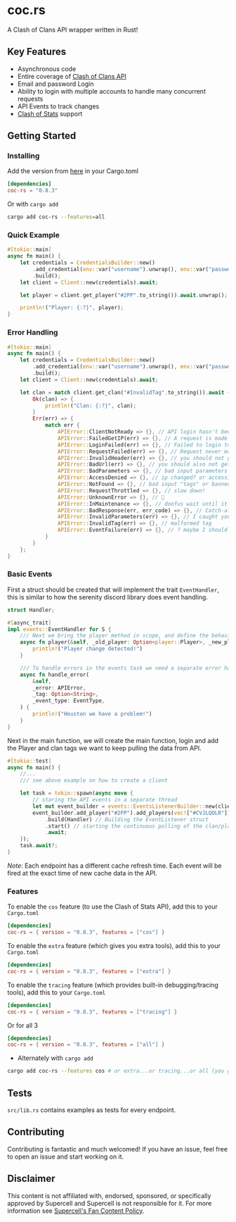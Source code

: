# coc.rs

A Clash of Clans API wrapper written in Rust!

## Key Features

- Asynchronous code
- Entire coverage of [Clash of Clans API](https://developer.clashofclans.com)
- Email and password Login
- Ability to login with multiple accounts to handle many concurrent requests
- API Events to track changes
- [Clash of Stats](https://www.clashofstats.com/) support

## Getting Started

### Installing

Add the version from [here](https://crates.io/crates/coc-rs) in your Cargo.toml

```toml
[dependencies]
coc-rs = "0.8.3"
```

Or with `cargo add`

```sh
cargo add coc-rs --features=all
```

### Quick Example

```rust
#[tokio::main]
async fn main() {
    let credentials = CredentialsBuilder::new()
        .add_credential(env::var("username").unwrap(), env::var("password").unwrap())
        .build();
    let client = Client::new(credentials).await;

    let player = client.get_player("#2PP".to_string()).await.unwrap();

    println!("Player: {:?}", player);
}
```

### Error Handling

```rust
#[tokio::main]
async fn main() {
    let credentials = CredentialsBuilder::new()
        .add_credential(env::var("username").unwrap(), env::var("password").unwrap())
        .build();
    let client = Client::new(credentials).await;

    let clan = match client.get_clan("#InvalidTag".to_string()).await {
        Ok(clan) => {
            println!("Clan: {:?}", clan);
        }
        Err(err) => {
            match err {
                APIError::ClientNotReady => {}, // API login hasn't been initialized yet, try not to request with milliseconds of initializing a client
                APIError::FailedGetIP(err) => {}, // A request is made to api.ipify.org to set your IP dynamically when making keys, ensure this url isn't blocked
                APIError::LoginFailed(err) => {}, // Failed to login to a Clash of Stats account
                APIError::RequestFailed(err) => {}, // Request never made it to the API
                APIError::InvalidHeader(err) => {}, // you should not get this
                APIError::BadUrl(err) => {}, // you should also not get this
                APIError::BadParameters => {}, // bad input parameters for endpoints that have this
                APIError::AccessDenied => {}, // ip changed? or accessing something you shouldn't...
                APIError::NotFound => {}, // bad input "tags" or banned players result in this
                APIError::RequestThrottled => {}, // slow down!
                APIError::UnknownError => {}, // 🤨
                APIError::InMaintenance => {}, // doofus wait until it's over!
                APIError::BadResponse(err, err_code) => {}, // Catch-all error for those that don't fall in any of the above
                APIError::InvalidParameters(err) => {}, // I caught your parameter mistake, not the API!
                APIError::InvalidTag(err) => {}, // malformed tag
                APIError::EventFailure(err) => {}, // ? maybe I should remove this..
            }
        }
    };
}
```

### Basic Events

First a struct should be created that will implement the trait `EventHandler`,
this is similar to how the serenity discord library does event handling.

```rust
struct Handler;

#[async_trait]
impl events::EventHandler for S {
    /// Next we bring the player method in scope, and define the behaviour
    async fn player(&self, _old_player: Option<player::Player>, _new_player: player::Player) {
        println!("Player change detected!")
    }

    /// To handle errors in the events task we need a separate error handler
    async fn handle_error(
        &self,
        _error: APIError,
        _tag: Option<String>,
        _event_type: EventType,
    ) {
        println!("Houston we have a problem!")
    }
}
```

Next in the main function, we will create the main function,
login and add the Player and clan tags we want to keep pulling the data from API.

```rust
#[tokio::test]
async fn main() {
    //...
    /// see above example on how to create a client

    let task = tokio::spawn(async move {
        // staring the API events in a separate thread
        let mut event_builder = events::EventsListenerBuilder::new(client);
        event_builder.add_player("#2PP").add_players(vec!["#CVJLQOLR"])
            .build(Handler) // Building the EventListener struct
            .start() // starting the continuous polling of the clan/player/war endpoints
            .await;
    });
    task.await?;
}
```

_Note_: Each endpoint has a different cache refresh time.
Each event will be fired at the exact time of new cache data in the API.

### Features

To enable the `cos` feature (to use the Clash of Stats API), add this to your `Cargo.toml`

```toml
[dependencies]
coc-rs = { version = "0.8.3", features = ["cos"] }
```

To enable the `extra` feature (which gives you extra tools), add this to your `Cargo.toml`

```toml
[dependencies]
coc-rs = { version = "0.8.3", features = ["extra"] }
```

To enable the `tracing` feature (which provides built-in debugging/tracing tools),
add this to your `Cargo.toml`

```toml
[dependencies]
coc-rs = { version = "0.8.3", features = ["tracing"] }
```

Or for all 3

```toml
[dependencies]
coc-rs = { version = "0.8.3", features = ["all"] }
```

- Alternately with `cargo add`

```sh
cargo add coc-rs --features cos # or extra...or tracing...or all (you get it)
```

## Tests

`src/lib.rs` contains examples as tests for every endpoint.

## Contributing

Contributing is fantastic and much welcomed!
If you have an issue, feel free to open an issue and start working on it.

## Disclaimer

This content is not affiliated with, endorsed, sponsored, or specifically
approved by Supercell and Supercell is not responsible for it.
For more information see [Supercell's Fan Content Policy](https://www.supercell.com/fan-content-policy).
